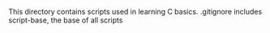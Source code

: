 This directory contains scripts used in learning C basics.
.gitignore includes script-base, the base of all scripts
